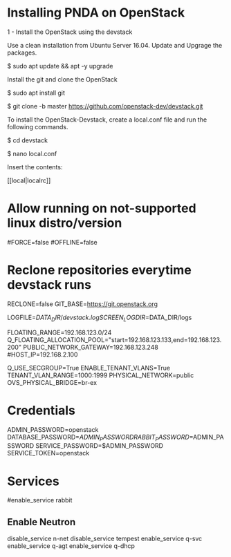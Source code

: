 # Installing PNDA on OpenStack

1 - Install the OpenStack using the devstack

Use a clean installation from Ubuntu Server 16.04. Update and Upgrage the packages.

$ sudo apt update && apt -y upgrade

Install the git and clone the OpenStack

$ sudo apt install git

$ git clone -b master https://github.com/openstack-dev/devstack.git

To install the OpenStack-Devstack, create a local.conf file and run the following commands.

$ cd devstack

$ nano local.conf

Insert the contents:

[[local|localrc]]
# Allow running on not-supported linux distro/version
#FORCE=false
#OFFLINE=false
# Reclone repositories everytime devstack runs
RECLONE=false
GIT_BASE=https://git.openstack.org

LOGFILE=$DATA_DIR/devstack.log
SCREEN_LOGDIR=$DATA_DIR/logs

FLOATING_RANGE=192.168.123.0/24
Q_FLOATING_ALLOCATION_POOL="start=192.168.123.133,end=192.168.123.200"
PUBLIC_NETWORK_GATEWAY=192.168.123.248
#HOST_IP=192.168.2.100

Q_USE_SECGROUP=True
ENABLE_TENANT_VLANS=True
TENANT_VLAN_RANGE=1000:1999
PHYSICAL_NETWORK=public
OVS_PHYSICAL_BRIDGE=br-ex


# Credentials
ADMIN_PASSWORD=openstack
DATABASE_PASSWORD=$ADMIN_PASSWORD
RABBIT_PASSWORD=$ADMIN_PASSWORD
SERVICE_PASSWORD=$ADMIN_PASSWORD
SERVICE_TOKEN=openstack

# Services
#enable_service rabbit

## Enable Neutron
disable_service n-net
disable_service tempest
enable_service q-svc
enable_service q-agt
enable_service q-dhcp
